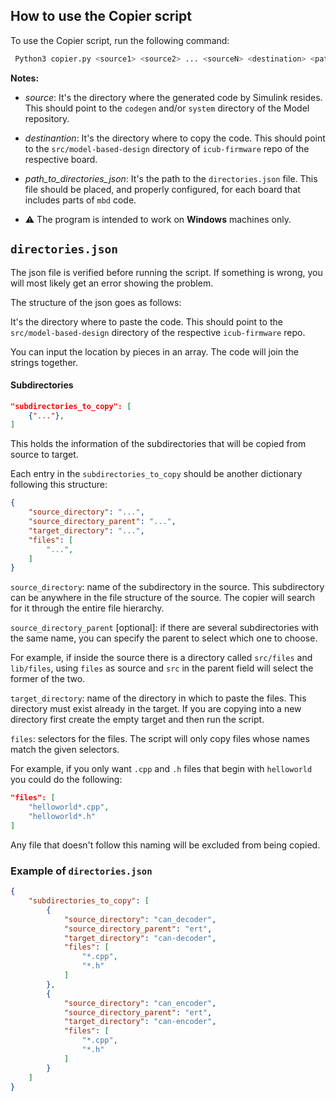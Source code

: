 ## How to use the Copier script

To use the Copier script, run the following command:

```bash
 Python3 copier.py <source1> <source2> ... <sourceN> <destination> <path_to_directories_json>.
```

**Notes:**
- _source_: It's the directory where the generated code by Simulink resides. This should point to the `codegen` and/or `system` directory of the Model repository.

- _destinantion_: It's the directory where to copy the code. This should point to the `src/model-based-design` directory of `icub-firmware` repo of the respective board.

- _path_to_directories_json_: It's the path to the `directories.json` file. This file should be placed, and properly configured, for each board that includes parts of `mbd` code.

- ⚠️ The program is intended to work on **Windows** machines only. 

## `directories.json`

The json file is verified before running the script. If something is wrong, you will most likely get an error showing the problem. 

The structure of the json goes as follows:


It's the directory where to paste the code. This should point to the `src/model-based-design` directory of the respective `icub-firmware` repo.

You can input the location by pieces in an array. The code will join the strings together.

#### Subdirectories

```json
"subdirectories_to_copy": [
    {"..."},
]
```

This holds the information of the subdirectories that will be copied from source to target. 

Each entry in the `subdirectories_to_copy` should be another dictionary following this structure:

```json
{
    "source_directory": "...",
    "source_directory_parent": "...",
    "target_directory": "...",            
    "files": [
        "...",
    ]
}
```

`source_directory`: name of the subdirectory in the source. This subdirectory can be anywhere in the file structure of the source. The copier will search for it through the entire file hierarchy.

`source_directory_parent` [optional]: if there are several subdirectories with the same name, you can specify the parent to select which one to choose.

For example, if inside the source there is a directory called `src/files` and `lib/files`, using `files` as source and `src` in the parent field will select the former of the two.

`target_directory`: name of the directory in which to paste the files. This directory must exist already in the target. If you are copying into a new directory first create the empty target and then run the script.

`files`: selectors for the files. The script will only copy files whose names match the given selectors. 

For example, if you only want `.cpp` and `.h` files that begin with `helloworld` you could do the following:

```json
"files": [
    "helloworld*.cpp",
    "helloworld*.h"
]
```

Any file that doesn't follow this naming will be excluded from being copied.


### Example of `directories.json`

```json
{
    "subdirectories_to_copy": [
        {
            "source_directory": "can_decoder",
            "source_directory_parent": "ert",
            "target_directory": "can-decoder",            
            "files": [
                "*.cpp",
                "*.h"
            ]
        },
        {
            "source_directory": "can_encoder",
            "source_directory_parent": "ert",
            "target_directory": "can-encoder",            
            "files": [
                "*.cpp",
                "*.h"
            ]
        }
    ]
}
```

[1]: ../../board/amcbldc/utils/directories.json
